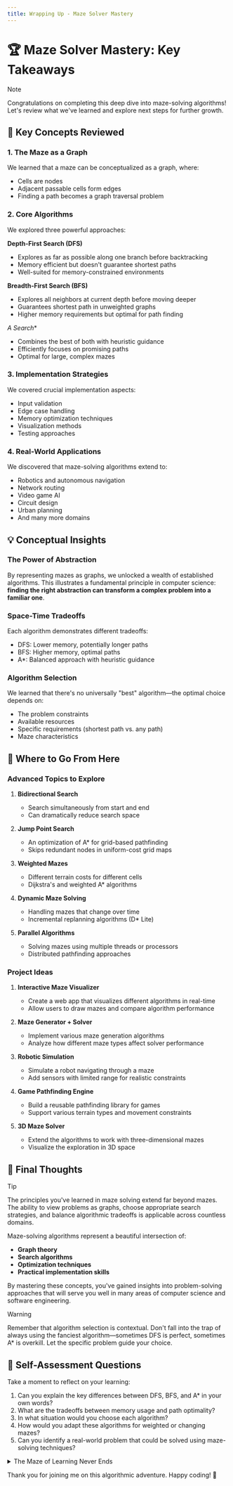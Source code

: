 ```yaml
---
title: Wrapping Up - Maze Solver Mastery
---
```


# 🏆 Maze Solver Mastery: Key Takeaways

> [!NOTE]
> Congratulations on completing this deep dive into maze-solving algorithms! Let's review what we've learned and explore next steps for further growth.

## 🧠 Key Concepts Reviewed

### 1. The Maze as a Graph
We learned that a maze can be conceptualized as a graph, where:
- Cells are nodes
- Adjacent passable cells form edges
- Finding a path becomes a graph traversal problem

### 2. Core Algorithms
We explored three powerful approaches:

**Depth-First Search (DFS)**
- Explores as far as possible along one branch before backtracking
- Memory efficient but doesn't guarantee shortest paths
- Well-suited for memory-constrained environments

**Breadth-First Search (BFS)**
- Explores all neighbors at current depth before moving deeper
- Guarantees shortest path in unweighted graphs
- Higher memory requirements but optimal for path finding

**A* Search**
- Combines the best of both with heuristic guidance
- Efficiently focuses on promising paths
- Optimal for large, complex mazes

### 3. Implementation Strategies
We covered crucial implementation aspects:
- Input validation
- Edge case handling
- Memory optimization techniques
- Visualization methods
- Testing approaches

### 4. Real-World Applications
We discovered that maze-solving algorithms extend to:
- Robotics and autonomous navigation
- Network routing
- Video game AI
- Circuit design
- Urban planning
- And many more domains

## 💡 Conceptual Insights

### The Power of Abstraction
By representing mazes as graphs, we unlocked a wealth of established algorithms. This illustrates a fundamental principle in computer science: **finding the right abstraction can transform a complex problem into a familiar one**.

### Space-Time Tradeoffs
Each algorithm demonstrates different tradeoffs:
- DFS: Lower memory, potentially longer paths
- BFS: Higher memory, optimal paths
- A*: Balanced approach with heuristic guidance

### Algorithm Selection
We learned that there's no universally "best" algorithm—the optimal choice depends on:
- The problem constraints
- Available resources
- Specific requirements (shortest path vs. any path)
- Maze characteristics

## 🚀 Where to Go From Here

### Advanced Topics to Explore

1. **Bidirectional Search**
   - Search simultaneously from start and end
   - Can dramatically reduce search space

2. **Jump Point Search**
   - An optimization of A* for grid-based pathfinding
   - Skips redundant nodes in uniform-cost grid maps

3. **Weighted Mazes**
   - Different terrain costs for different cells
   - Dijkstra's and weighted A* algorithms

4. **Dynamic Maze Solving**
   - Handling mazes that change over time
   - Incremental replanning algorithms (D* Lite)

5. **Parallel Algorithms**
   - Solving mazes using multiple threads or processors
   - Distributed pathfinding approaches

### Project Ideas

1. **Interactive Maze Visualizer**
   - Create a web app that visualizes different algorithms in real-time
   - Allow users to draw mazes and compare algorithm performance

2. **Maze Generator + Solver**
   - Implement various maze generation algorithms
   - Analyze how different maze types affect solver performance

3. **Robotic Simulation**
   - Simulate a robot navigating through a maze
   - Add sensors with limited range for realistic constraints

4. **Game Pathfinding Engine**
   - Build a reusable pathfinding library for games
   - Support various terrain types and movement constraints

5. **3D Maze Solver**
   - Extend the algorithms to work with three-dimensional mazes
   - Visualize the exploration in 3D space

## 🌟 Final Thoughts

> [!TIP]
> The principles you've learned in maze solving extend far beyond mazes. The ability to view problems as graphs, choose appropriate search strategies, and balance algorithmic tradeoffs is applicable across countless domains.

Maze-solving algorithms represent a beautiful intersection of:
- **Graph theory**
- **Search algorithms**
- **Optimization techniques**
- **Practical implementation skills**

By mastering these concepts, you've gained insights into problem-solving approaches that will serve you well in many areas of computer science and software engineering.

> [!WARNING]
> Remember that algorithm selection is contextual. Don't fall into the trap of always using the fanciest algorithm—sometimes DFS is perfect, sometimes A* is overkill. Let the specific problem guide your choice.

## 🤔 Self-Assessment Questions

Take a moment to reflect on your learning:

1. Can you explain the key differences between DFS, BFS, and A* in your own words?
2. What are the tradeoffs between memory usage and path optimality?
3. In what situation would you choose each algorithm?
4. How would you adapt these algorithms for weighted or changing mazes?
5. Can you identify a real-world problem that could be solved using maze-solving techniques?

<details>
<summary>The Maze of Learning Never Ends</summary>

Learning algorithms is itself like solving a maze—there are many paths to understanding, some longer, some shorter. What matters is persistence and curiosity.

As you continue your journey in computer science and programming, you'll encounter many more algorithmic challenges. Each one will build upon the foundation you've established here.

Remember: the goal isn't just to implement algorithms but to understand the underlying principles that make them work. That understanding is what enables you to adapt and create new approaches for the unique problems you'll face.

Keep exploring, keep learning, and keep solving mazes in all their forms!
</details>

Thank you for joining me on this algorithmic adventure. Happy coding! 🚀 